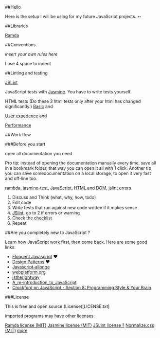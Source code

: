 ##Hello

Here is the setup I will be using for my future JavaScript projects. ➳



##Libraries

[Ramda](https://github.com/ramda/ramda)



##Conventions

_insert your own rules here_
 
I use 4 space to indent


##Linting and testing

[JSLint](https://github.com/douglascrockford/JSLint)

JavaScript tests with [Jasmine](https://github.com/jasmine/jasmine). You have to write tests yourself.

HTML tests (Do these 3 html tests only after your html has changed significantly.)
[Basic](http://validator.w3.org/) and 

[User experience](https://www.modern.ie/en-us) and

[Performance](http://yslow.org/)


##Work flow

###Before you start

open all documentation you need

Pro tip: instead of opening the documentation manually every time, save all in a bookmark folder, that way you can open it all with 1 click. Another tip you can save somedocumentation on a local storage, to open it very fast and off-line too. 

[rambda](http://ramdajs.com/docs/),
[jasmine-test](http://jasmine.github.io/edge/introduction.html),
[JavaScript](https://developer.mozilla.org/en-US/docs/Web/JavaScript/A_re-introduction_to_JavaScript),
[HTML and DOM](https://developers.whatwg.org/),
[jslint errors](http://jslinterrors.com/)


1. Discuss and Think (what, why, how, todo)
2. Edit code
3. Write tests that run against new code written if it makes sense
4. [JSlint](http://new.jslint.com/jslint.html), go to 2 if errors or warning
5. Check the [checklist](checklist.md)
6. Repeat



##Are you completely new to JavaScript ?

Learn how JavaScript work first, then come back. Here are some good links:

* [Eloquent Javascript](http://eloquentjavascript.net/) ❤
* [Design Patterns](http://addyosmani.com/resources/essentialjsdesignpatterns/book/) ❤
* [Javascript-allonge](https://leanpub.com/javascript-allonge/read)
* [webplatform.org](http://www.webplatform.org/)
* [jstherightway](http://jstherightway.org/#getting-started)
* [A_re-introduction_to_JavaScript](https://developer.mozilla.org/en-US/docs/Web/JavaScript/A_re-introduction_to_JavaScript)
* [Crockford on JavaScript - Section 8: Programming Style & Your Brain ](https://www.youtube.com/watch?v=taaEzHI9xyY)



###License

This is free and open source (License)[LICENSE.txt]

imported programs may have other licenses:

[Ramda license (MIT)](https://github.com/ramda/ramda/blob/master/LICENSE.txt)
[Jasmine license (MIT)](https://github.com/jasmine/jasmine/blob/master/MIT.LICENSE)
[JSLint license ?](https://github.com/douglascrockford/JSLint)
[Normalize.css (MIT)](https://github.com/necolas/normalize.css/blob/master/LICENSE.md)
[more](/)
